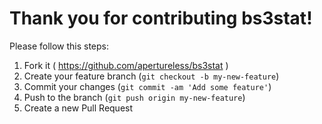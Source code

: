 Thank you for contributing bs3stat!
=========================================

Please follow this steps:

1. Fork it ( https://github.com/apertureless/bs3stat )
2. Create your feature branch (`git checkout -b my-new-feature`)
3. Commit your changes (`git commit -am 'Add some feature'`)
4. Push to the branch (`git push origin my-new-feature`)
5. Create a new Pull Request
